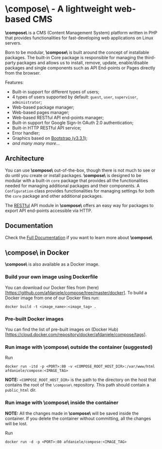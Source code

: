 # \\compose\\  -  A lightweight web-based CMS

**\\compose\\** is a CMS (Content Management System) platform written in PHP that
provides functionalities for fast-developing web applications on Linux servers. 

Born to be modular, **\\compose\\** is built around the concept of installable
packages. The built-in Core package is responsible for managing the
third-party packages and allows us to install, remove, update, enable/disable
packages and single components such as API End-points or Pages directly from
the browser.

<!-- REF to Bootstrap v3.3.1 -->
Features:
- Built-in support for different types of users;
- 4 types of users supported by default: `guest`, `user`, `supervisor`, `administrator`;
- Web-based package manager;
- Web-based pages manager;
- Web-based RESTful API end-points manager;
- Built-in support for Google Sign-In OAuth 2.0 authentication;
- Built-in HTTP RESTful API service;
- Error handler;
- Graphics based on [Bootstrap (v3.3.1)](https://getbootstrap.com/docs/3.3/getting-started/);
- *and many many more...*


## Architecture

You can use **\\compose\\** out-of-the-box, though there is not much to see or
do until you create or install packages. **\\compose\\** is designed to be
modular with a built-in `core` package that provides all the functionalities needed for
managing additional packages and their components. A `Configuration` class provides
functionalities for managing settings for both the `core` package and other
additional packages.

The [RESTful](https://restfulapi.net/) API module in **\\compose\\** offers an easy
way for packages to export API end-points accessible via HTTP.


## Documentation

Check the [Full Documentation](http://compose.afdaniele.com/docs/latest/) if you want to
learn more about **\\compose\\**


## \\compose\\ in Docker

**\\compose\\** is also available as a Docker image.


### Build your own image using Dockerfile

You can download our Docker files from (here)[https://github.com/afdaniele/compose/tree/master/docker].
To build a Docker image from one of our Docker files run:

`docker build -t <image_name>:<image_tag> .`


### Pre-built Docker images

You can find the list of pre-built images on
(Docker Hub)[https://cloud.docker.com/repository/docker/afdaniele/compose/tags].


### Run image with \\compose\\ outside the container (suggested)

Run

`docker run -itd -p <PORT>:80 -v <COMPOSE_ROOT_HOST_DIR>:/var/www/html afdaniele/compose:<IMAGE_TAG>`

**NOTE:** `<COMPOSE_ROOT_HOST_DIR>` is the path to the directory on the host that contains the root of the `\compose\` repository. This path should contain a `public_html` dir.


### Run image with \\compose\\ inside the container

**NOTE:** All the changes made in **\\compose\\** will be saved inside the container. If you delete the container without committing, all the changes will be lost.

Run

`docker run -d -p <PORT>:80 afdaniele/compose:<IMAGE_TAG>` 
